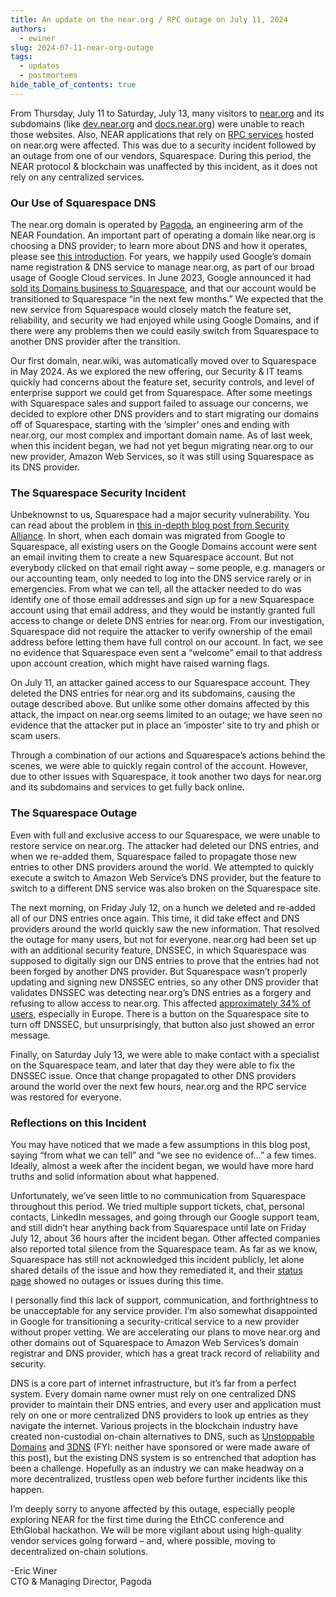 ```yaml
---
title: An update on the near.org / RPC outage on July 11, 2024
authors:
  - ewiner
slug: 2024-07-11-near-org-outage
tags:
  - updates
  - postmortems
hide_table_of_contents: true
---
```


From Thursday, July 11 to Saturday, July 13, many visitors to [near.org](https://near.org) and its subdomains (like [dev.near.org](https://dev.near.org) and [docs.near.org](https://docs.near.org/)) were unable to reach those websites. Also, NEAR applications that rely on [RPC services](https://docs.near.org/api/rpc/providers) hosted on near.org were affected. This was due to a security incident followed by an outage from one of our vendors, Squarespace. During this period, the NEAR protocol & blockchain was unaffected by this incident, as it does not rely on any centralized services.

<!-- truncate -->

### Our Use of Squarespace DNS

The near.org domain is operated by [Pagoda](https://www.pagoda.co/), an engineering arm of the NEAR Foundation. An important part of operating a domain like near.org is choosing a DNS provider; to learn more about DNS and how it operates, please see [this introduction](https://www.cloudflare.com/learning/dns/what-is-dns/). For years, we happily used Google’s domain name registration & DNS service to manage near.org, as part of our broad usage of Google Cloud services. In June 2023, Google announced it had [sold its Domains business to Squarespace](https://support.google.com/domains/answer/13689670?hl=en), and that our account would be transitioned to Squarespace “in the next few months.” We expected that the new service from Squarespace would closely match the feature set, reliability, and security we had enjoyed while using Google Domains, and if there were any problems then we could easily switch from Squarespace to another DNS provider after the transition.

Our first domain, near.wiki, was automatically moved over to Squarespace in May 2024. As we explored the new offering, our Security & IT teams quickly had concerns about the feature set, security controls, and level of enterprise support we could get from Squarespace. After some meetings with Squarespace sales and support failed to assuage our concerns, we decided to explore other DNS providers and to start migrating our domains off of Squarespace, starting with the ‘simpler’ ones and ending with near.org, our most complex and important domain name. As of last week, when this incident began, we had not yet begun migrating near.org to our new provider, Amazon Web Services, so it was still using Squarespace as its DNS provider.

### The Squarespace Security Incident

Unbeknownst to us, Squarespace had a major security vulnerability. You can read about the problem in [this in-depth blog post from Security Alliance](https://securityalliance.notion.site/A-Squarespace-Retrospective-or-How-to-Coordinate-an-Industry-Wide-Incident-Response-fead693b66c14543a48283d85aec19ad). In short, when each domain was migrated from Google to Squarespace, all existing users on the Google Domains account were sent an email inviting them to create a new Squarespace account. But not everybody clicked on that email right away – some people, e.g. managers or our accounting team, only needed to log into the DNS service rarely or in emergencies. From what we can tell, all the attacker needed to do was identify one of those email addresses and sign up for a new Squarespace account using that email address, and they would be instantly granted full access to change or delete DNS entries for near.org. From our investigation, Squarespace did not require the attacker to verify ownership of the email address before letting them have full control on our account. In fact, we see no evidence that Squarespace even sent a “welcome” email to that address upon account creation, which might have raised warning flags.

On July 11, an attacker gained access to our Squarespace account. They deleted the DNS entries for near.org and its subdomains, causing the outage described above. But unlike some other domains affected by this attack, the impact on near.org seems limited to an outage; we have seen no evidence that the attacker put in place an ‘imposter’ site to try and phish or scam users.

Through a combination of our actions and Squarespace’s actions behind the scenes, we were able to quickly regain control of the account. However, due to other issues with Squarespace, it took another two days for near.org and its subdomains and services to get fully back online.

### The Squarespace Outage

Even with full and exclusive access to our Squarespace, we were unable to restore service on near.org. The attacker had deleted our DNS entries, and when we re-added them, Squarespace failed to propagate those new entries to other DNS providers around the world. We attempted to quickly execute a switch to Amazon Web Service’s DNS provider, but the feature to switch to a different DNS service was also broken on the Squarespace site.

The next morning, on Friday July 12, on a hunch we deleted and re-added all of our DNS entries once again. This time, it did take effect and DNS providers around the world quickly saw the new information. That resolved the outage for many users, but not for everyone. near.org had been set up with an additional security feature, DNSSEC, in which Squarespace was supposed to digitally sign our DNS entries to prove that the entries had not been forged by another DNS provider. But Squarespace wasn’t properly updating and signing new DNSSEC entries, so any other DNS provider that validates DNSSEC was detecting near.org’s DNS entries as a forgery and refusing to allow access to near.org. This affected [approximately 34% of users](https://stats.labs.apnic.net/dnssec), especially in Europe. There is a button on the Squarespace site to turn off DNSSEC, but unsurprisingly, that button also just showed an error message.

Finally, on Saturday July 13, we were able to make contact with a specialist on the Squarespace team, and later that day they were able to fix the DNSSEC issue. Once that change propagated to other DNS providers around the world over the next few hours, near.org and the RPC service was restored for everyone.

### Reflections on this Incident

You may have noticed that we made a few assumptions in this blog post, saying “from what we can tell” and “we see no evidence of…” a few times. Ideally, almost a week after the incident began, we would have more hard truths and solid information about what happened.

Unfortunately, we’ve seen little to no communication from Squarespace throughout this period. We tried multiple support tickets, chat, personal contacts, LinkedIn messages, and going through our Google support team, and still didn’t hear anything back from Squarespace until late on Friday July 12, about 36 hours after the incident began. Other affected companies also reported total silence from the Squarespace team. As far as we know, Squarespace has still not acknowledged this incident publicly, let alone shared details of the issue and how they remediated it, and their [status page](https://status.squarespace.com/) showed no outages or issues during this time.

I personally find this lack of support, communication, and forthrightness to be unacceptable for any service provider. I’m also somewhat disappointed in Google for transitioning a security-critical service to a new provider without proper vetting. We are accelerating our plans to move near.org and other domains out of Squarespace to Amazon Web Services’s domain registrar and DNS provider, which has a great track record of reliability and security.

DNS is a core part of internet infrastructure, but it’s far from a perfect system. Every domain name owner must rely on one centralized DNS provider to maintain their DNS entries, and every user and application must rely on one or more centralized DNS providers to look up entries as they navigate the internet. Various projects in the blockchain industry have created non-custodial on-chain alternatives to DNS, such as [Unstoppable Domains](https://unstoppabledomains.com/) and [3DNS](https://3dns.box/) (FYI: neither have sponsored or were made aware of this post), but the existing DNS system is so entrenched that adoption has been a challenge. Hopefully as an industry we can make headway on a more decentralized, trustless open web before further incidents like this happen.

I’m deeply sorry to anyone affected by this outage, especially people exploring NEAR for the first time during the EthCC conference and EthGlobal hackathon. We will be more vigilant about using high-quality vendor services going forward – and, where possible, moving to decentralized on-chain solutions.

-Eric Winer<br />
CTO & Managing Director, Pagoda
